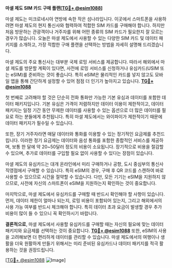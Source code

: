 **마셜 제도 SIM 카드 구매 플랜[[TG💪+ @esim1088](https://t.me/s/esim1088)]**

마셜 제도는 미크로네시아 연방에 속한 작은 섬나라입니다. 이곳에서 스마트폰을 사용하려면 마셜 제도의 현지 통신사와 협력하여 적합한 SIM 카드를 구매해야 합니다. 하지만 처음 방문하는 관광객이나 거주자를 위해 어떤 종류의 SIM 카드가 필요한지 잘 모르는 경우가 많습니다. 오늘은 마셜 제도에서 사용할 수 있는 다양한 SIM 카드 및 데이터 패키지를 소개하고, 가장 적합한 구매 플랜을 선택하는 방법을 자세히 설명해 드리겠습니다.

마셜 제도의 주요 통신사는 대부분 국제 로밍 서비스를 제공합니다. 따라서 해외에서 마셜 제도를 방문할 계획이 있다면, 사전에 로밍 서비스를 신청하거나 유심카드(USIM 또는 eSIM)를 준비하는 것이 좋습니다. 특히 eSIM은 물리적인 카드를 넣지 않고도 모바일 앱을 통해 간단하게 설정할 수 있어 점점 더 인기가 높아지고 있습니다. **[TG💪+ @esim1088](https://t.me/s/esim1088)**

첫 번째로 고려해야 할 것은 단순히 전화 통화만 가능한 기본 유심과 데이터를 포함한 데이터 패키지입니다. 기본 유심은 가격이 저렴하지만 데이터 이용이 제한적이고, 데이터 패키지는 일정 기간 동안 무제한 데이터를 사용할 수 있는 옵션으로 더 많은 데이터를 필요로 하는 분들에게 추천됩니다. 특히 마셜 제도에서는 와이파이가 제한적이기 때문에 데이터 패키지가 필수일 수 있습니다.

또한, 장기 거주자라면 매달 데이터와 통화를 이용할 수 있는 정기적인 요금제를 추천드립니다. 이러한 정기 요금제는 데이터와 음성 통화를 포함한 종합적인 서비스를 제공하며, 보통 한 달에 약 20~50달러 정도의 비용이 소요됩니다. 장기적으로 비용을 절감할 수 있으며, 추가로 데이터를 구입할 필요 없이 사용할 수 있다는 장점이 있습니다.

마셜 제도의 유심카드는 대개 온라인에서 미리 구매하거나 공항, 도시 중심부의 통신사 직영점에서 구매할 수 있습니다. 특히 eSIM의 경우, 구매 후 QR 코드를 스캔하여 바로 사용할 수 있으므로 시간을 절약할 수 있습니다. 다만, 모든 기기는 eSIM을 지원하지 않으므로, 사전에 자신의 스마트폰이 eSIM을 지원하는지 확인하는 것이 중요합니다.

마지막으로, 마셜 제도에서 유심카드를 구매할 때 반드시 확인해야 할 사항이 있습니다. 먼저, 데이터 제한이 얼마나 되는지, 로밍 비용이 포함되어 있는지, 그리고 해외에서의 사용 가능 여부를 반드시 체크해야 합니다. 특히 데이터 초과 요금이 발생할 경우 추가 비용이 많이 들 수 있으니 꼭 확인하시기 바랍니다.

**결론적으로**, 마셜 제도에서 사용할 유심카드를 구매할 때는 자신의 필요에 맞는 데이터 패키지와 요금제를 선택하는 것이 중요합니다. **[TG💪+ @esim1088](https://t.me/s/esim1088)** 또한, eSIM의 사용을 고려해보면 더 편리하게 데이터를 관리할 수 있습니다. 마셜 제도에서의 여행이나 생활을 더욱 원활하게 만들기 위해서는 미리 준비된 유심카드나 데이터 패키지를 적극 활용하는 것을 권장드립니다.

[[TG💪+ @esim1088](https://t.me/s/esim1088) ![Image](https://i.postimg.cc/Y0z9fWf4/image.png)]